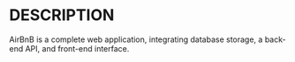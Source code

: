 <!DOCTYPE html>
<html>
<body>
<h1>DESCRIPTION</h1>
AirBnB is a complete web application, integrating database storage, a back-end API, and front-end interface.

</body>
